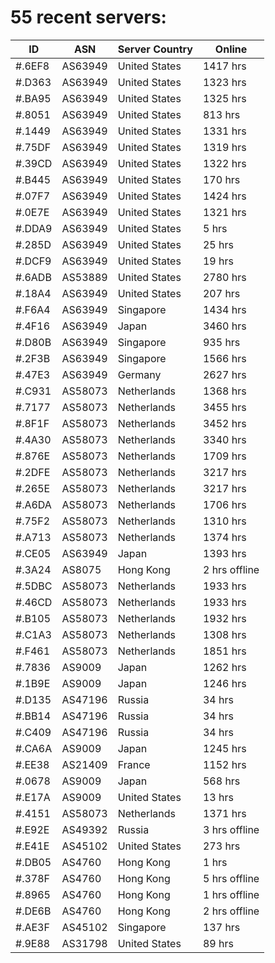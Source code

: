 # 55 recent servers:

| ID | ASN | Server Country | Online |
| ------ | ------ | ------ | ------ |
| #.6EF8 | AS63949 | United States | 1417 hrs |
| #.D363 | AS63949 | United States | 1323 hrs |
| #.BA95 | AS63949 | United States | 1325 hrs |
| #.8051 | AS63949 | United States | 813 hrs |
| #.1449 | AS63949 | United States | 1331 hrs |
| #.75DF | AS63949 | United States | 1319 hrs |
| #.39CD | AS63949 | United States | 1322 hrs |
| #.B445 | AS63949 | United States | 170 hrs |
| #.07F7 | AS63949 | United States | 1424 hrs |
| #.0E7E | AS63949 | United States | 1321 hrs |
| #.DDA9 | AS63949 | United States | 5 hrs |
| #.285D | AS63949 | United States | 25 hrs |
| #.DCF9 | AS63949 | United States | 19 hrs |
| #.6ADB | AS53889 | United States | 2780 hrs |
| #.18A4 | AS63949 | United States | 207 hrs |
| #.F6A4 | AS63949 | Singapore | 1434 hrs |
| #.4F16 | AS63949 | Japan | 3460 hrs |
| #.D80B | AS63949 | Singapore | 935 hrs |
| #.2F3B | AS63949 | Singapore | 1566 hrs |
| #.47E3 | AS63949 | Germany | 2627 hrs |
| #.C931 | AS58073 | Netherlands | 1368 hrs |
| #.7177 | AS58073 | Netherlands | 3455 hrs |
| #.8F1F | AS58073 | Netherlands | 3452 hrs |
| #.4A30 | AS58073 | Netherlands | 3340 hrs |
| #.876E | AS58073 | Netherlands | 1709 hrs |
| #.2DFE | AS58073 | Netherlands | 3217 hrs |
| #.265E | AS58073 | Netherlands | 3217 hrs |
| #.A6DA | AS58073 | Netherlands | 1706 hrs |
| #.75F2 | AS58073 | Netherlands | 1310 hrs |
| #.A713 | AS58073 | Netherlands | 1374 hrs |
| #.CE05 | AS63949 | Japan | 1393 hrs |
| #.3A24 | AS8075 | Hong Kong | 2 hrs offline |
| #.5DBC | AS58073 | Netherlands | 1933 hrs |
| #.46CD | AS58073 | Netherlands | 1933 hrs |
| #.B105 | AS58073 | Netherlands | 1932 hrs |
| #.C1A3 | AS58073 | Netherlands | 1308 hrs |
| #.F461 | AS58073 | Netherlands | 1851 hrs |
| #.7836 | AS9009 | Japan | 1262 hrs |
| #.1B9E | AS9009 | Japan | 1246 hrs |
| #.D135 | AS47196 | Russia | 34 hrs |
| #.BB14 | AS47196 | Russia | 34 hrs |
| #.C409 | AS47196 | Russia | 34 hrs |
| #.CA6A | AS9009 | Japan | 1245 hrs |
| #.EE38 | AS21409 | France | 1152 hrs |
| #.0678 | AS9009 | Japan | 568 hrs |
| #.E17A | AS9009 | United States | 13 hrs |
| #.4151 | AS58073 | Netherlands | 1371 hrs |
| #.E92E | AS49392 | Russia | 3 hrs offline |
| #.E41E | AS45102 | United States | 273 hrs |
| #.DB05 | AS4760 | Hong Kong | 1 hrs |
| #.378F | AS4760 | Hong Kong | 5 hrs offline |
| #.8965 | AS4760 | Hong Kong | 1 hrs offline |
| #.DE6B | AS4760 | Hong Kong | 2 hrs offline |
| #.AE3F | AS45102 | Singapore | 137 hrs |
| #.9E88 | AS31798 | United States | 89 hrs |

